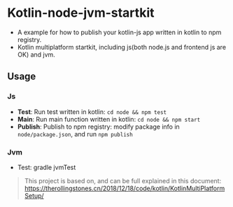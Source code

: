 # Kotlin-node-jvm-startkit

- A example for how to publish your kotlin-js app written in kotlin to npm registry.
- Kotlin multiplatform startkit, including js(both node.js and frontend js are OK) and jvm.


## Usage

### Js
- **Test**: Run test written in kotlin: `cd node && npm test`
- **Main**: Run main function written in kotlin: `cd node && npm start`
- **Publish**: Publish to npm registry: modify package info in `node/package.json`, and run `npm publish`

### Jvm
- Test: gradle jvmTest

> This project is based on, and can be full explained in this document:  https://therollingstones.cn/2018/12/18/code/kotlin/KotlinMultiPlatformSetup/